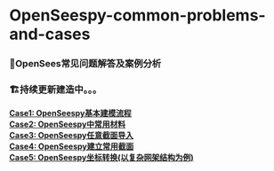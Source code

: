 # OpenSeespy-common-problems-and-cases
### __🌉OpenSees常见问题解答及案例分析__    
### __🏗持续更新建造中。。。__

[__Case1: OpenSeespy基本建模流程__](https://github.com/AshenOneme/OpenSeespy-common-problems-and-cases/blob/main/Case1-OpenSeespy%E5%9F%BA%E6%9C%AC%E5%BB%BA%E6%A8%A1%E6%B5%81%E7%A8%8B(%E4%BB%A5%E4%B8%80%E6%A0%B9%E6%9F%B1%E4%B8%BA%E4%BE%8B)/Case1-Markdown/Case1.md)     
[__Case2: OpenSeespy中常用材料__](https://github.com/AshenOneme/OpenSeespy-common-problems-and-cases/blob/main/Case2-%E5%B8%B8%E7%94%A8%E6%9D%90%E6%96%99(Steel%26Concrete)/Case2-Markdown/Case2.md)     
[__Case3: OpenSeespy任意截面导入__](https://github.com/AshenOneme/OpenSeespy-common-problems-and-cases/blob/main/Case3-%E4%BB%BB%E6%84%8F%E6%88%AA%E9%9D%A2%E5%AF%BC%E5%85%A5/Case3-Markdownn/Case3.md)     
[__Case4: OpenSeespy建立常用截面__](https://github.com/AshenOneme/OpenSeespy-common-problems-and-cases/blob/main/Case4-%E5%B8%B8%E7%94%A8%E6%88%AA%E9%9D%A2%E5%BD%A2%E5%BC%8F/Case4-Markdown/Case4.md)     
[__Case5: OpenSeespy坐标转换(以复杂网架结构为例)__](https://github.com/AshenOneme/OpenSeespy-common-problems-and-cases/blob/main/Case5-%E5%B8%B8%E7%94%A8%E5%8D%95%E5%85%83%E5%8F%8A%E5%9D%90%E6%A0%87%E8%BD%AC%E6%8D%A2(%E4%BB%A5%E5%A4%8D%E6%9D%82%E7%BD%91%E6%9E%B6%E7%BB%93%E6%9E%84%E4%B8%BA%E4%BE%8B)/Case5-Markdown/Case5.md)


